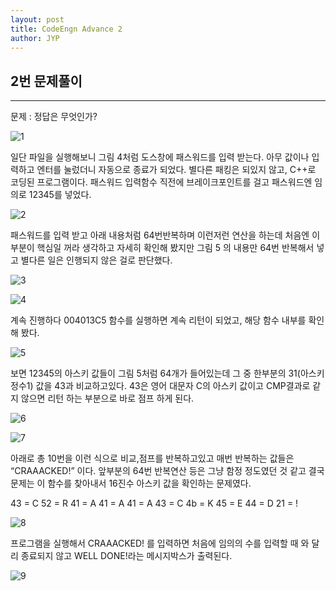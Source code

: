 ```yaml
---
layout: post
title: CodeEngn Advance 2
author: JYP
---
```



## 2번 문제풀이
-----
문제 : 정답은 무엇인가?

![1](https://lh3.googleusercontent.com/Pgno5P4dB3aE5nYlwKmWkyCf3whjmzWSceemWT58i6GnVNq-2S5bRxq5JRLTJXWjiStEqsU-bFTf1RvcE3-7PHKVBTfmgMw-yvwCSHdoj5XeIuVg6vlJBze2T2P85kODwCzO8AjZETGW1uWt3cciegOEujEWrV29mLtKM8O24LEgXglkV-CluKrQ_yZLf9zMR61jT9KW-FqkV2kCsmMmjIq43BWEQGc1DpaYdQxWSFnFfy2O3NqpS-H9Ar787B8r7Xz7h-cUBaHwGwfxydKWV0GvFW38azxL0kJlFG4j9dThmOLKplnq3wKiF5F7hD5evmbplEHwdK0iyVvD-YNlfWcGTfrQYPtW5laropcBuiDmH6xNJarIkc25GQ_ZxUgQOetB7tFTGkDybqXxq1Qc8zEz2UwUDAnRq0MusJSR65aN7sMqTtUeWYdcaR6BqmFVIsYYhAauB75bIxJJWLh22SaUmte_m1ffLNjYTJ-1eWnLHz2Jlpm8qmKEGrcNUeSIYoMUs3FsdPl2l_fHl5xowFiCt_nrjjlvhSF9E5w7n1gvS6r1ZUhy-9CraewqaCMRGWlW4WaMPadTA8r0luMPFLNHmjPAjTRN-1p71DaQZlP8dsifYnY=w669-h182-no)

일단 파일을 실행해보니 그림 4처럼 도스창에 패스워드를 입력 받는다. 아무 값이나 입력하고 엔터를 눌렀더니 자동으로 종료가 되었다. 별다른 패킹은 되있지 않고, C++로 코딩된 프로그램이다.
패스워드 입력함수 직전에 브레이크포인트를 걸고 패스워드엔 임의로 12345를 넣었다.

![2](https://lh3.googleusercontent.com/f-w9iPeXZhQTSbK1nUDFejRZt_-uGBT9CrXhc-WnW9MyomiJZh2---YNUWePUu7k4l-OUtYorT2374_hjIlKnB2I5-QdPimtOtDsniJ2OYztdWeEQoZ19h3lhnduC6Cs-KMemReXeJDYCSJxIcZtiOKfmcwQfXll0ieWioPkkNzVyWzJlUzR_HceIBYw_2yyBIYlr5r9THT-W3fZIuwoHoQzo2jYei4bHGn_YL5zwLaEkg2Q2cXjfpCWMzYO-G5vbU8BgICQ8RMDK5l2TryqrdMMshgeNzlUJK5S8BHR6pY7SPnXYPxUpcvSm_U2goxdI1tVl05FddCQZKrETDEhJZYvJ3ckKoJyC80rXcB4gOHeGkxbVQU48jw3kuGLGa-dD7wi0g7nHohCyRGIQUFvPWI5DiXIbBG9GJKsP8FJS3RAIJufHajeN_rUXjvsgOZogMr64qYHPdhcMzDVnP8Q-Erxy2D1-vhklB8-QxvbRIfZu9BJ-erebQEapNLSwp9qyOGD_4ID5EGxvvQogGno6TTyr7oG0UjMLs-VG1tUgQXpZ6ppyzxS472vcTFboOv-AT6gUxZgL8tHrAzVZv_sWVwXc7C5Q3RD3G2n4hhnejvnUO8=w733-h72-no)

패스워드를 입력 받고 아래 내용처럼 64번반복하며 이런저런 연산을 하는데 처음엔 이부분이 핵심일 꺼라 생각하고 자세히 확인해 봤지만 그림 5 의 내용만 64번 반복해서 넣고 별다른 일은 인행되지 않은 걸로 판단했다. 

![3](https://lh3.googleusercontent.com/o2uzyg8zwsxj43B0oVA1Fhy_MDfOQmyFiGeMlovIojc0pUzP5630EFnn0MIXthw8oyULVaY3VJlWPbQidoV21gfkaiB_hGFaMv14J5maK_AQgNy4di7m5CZzECa9v0zEugZPwH41avNKA6oPBa5qT5tP39yQiWIJvirFp4QNHNi2B5w7A4quVzB4HPxZBCCecvuys2_FcEmRZAT_ATFM9DrkofjDx177I4DSGt17HT-dCQ1Yq0uQdXcZ1HGgp8Hqf0MM7hTDD0QLImV9vgNNzKJWBlyjlpNl_7BRndyUP_e5DQM2WRrmLPU7Mqfp5ZiGxedD2lm3kT4enPExDq_UV0HFthKrW5RV1OHDbel17w9NGF5RlO3Ewoc8djJF7ZFdaNdrrooXXk6ei59fm5F9TxS_48WK8l7JXQEklOV04_d5bCoZZqeHlWj2J6LF36XSc2MHK5x4mnaUb_COG1lJByuhFCNAQB0YGArsfnKu-KdffNDs8JxZWqKcd7EQqRB6y8sbpPBxFdQm_TFYtBAmybTsqW5yCbclgDlm-WZ55xEkvnP9asa9h_TmCdIERtDN5MSktcv-YwSqcERcvebsFZlsGg8eGcus-DdJpx2GxxAcgfM=w385-h497-no)

![4](https://lh3.googleusercontent.com/tqMmKjvgllK43u75BRIb4EaT682NXQSor7Qx2_jVCBZbl3bc8u5hT87pOnTZtyfuPsJTv3WapHu37c36mOTRtP9zztNEib4ZPPL2L_JHHoiIMmrvOduDfkdBWjTRmqztDi9z_OnXZupwJf5ry0ZXHZBHBfyYl1ItJOcy3Pd-eHGcdoWyMEhML8r0ZqJz6NxsohWkBnHO-3dDtDJXHltWNLksboKyJNhvz_x8FVNu7TrNdAcnhH8HkXR1oRPhiA1Lwt1S7vIlpjtHDWYMZdl50bnoTcgQ7gQm_ntgUDx4JVMrM-QB8XV1hX9mAEW6ZriY0SP0_R9OPdq5m2-muJFNL3pRjA-6v_Y_S6qzSjYYffZgrdoadU2QNGZECftZr9CdsncoFdCCokolSC_zrHsWdFtsHEQp485C2Yec6l9eEFvObvDn9oyQE2Y83aIRYXBu_wwoGnSIDyY7bHBGO2pcBHvJf1mL7T-vCNS8ro8yy7sWzPVuUKTbll98kLO5zK3ZWeAdFNHLjUf9U-r1ZQYI1n3uqMkaxe1uPAQ4YE-xaiIJWgAVBRvoITy5UgjvSq6F7yn1E2gpedGfPUUzl6F3TMYBGuBe5zsjjGj7sAO1VnhSmwM=w327-h155-no)

계속 진행하다 004013C5 함수를 실행하면 계속 리턴이 되었고, 해당 함수 내부를 확인해 봤다.

![5](https://lh3.googleusercontent.com/9wxyig94eb_c4HRQcTBUQrYteNKsZ6LJeXzVbFJ4kPI9Wxi9JK2uqyFJq3IyLzHHuvKMl8L64e0-NbkGFWCoVQ87jvwegjmwiZAIFOuGcYFoPFbnr-nIs-NidvTQUhxP1RjSeGH1EDWLpq6LP4dEhgySWlhcdSSQBDeU6PFybfVQnPPu1yX65j3VOhI5-jQI8pvw-JhEQfEZmqr2gWI5rx2ZClS_zlr23cd97AQOecK9ZNVWXa5l7dq_dlMr0P4BmTMDgOorO3tZH9WyiiTvNz88Huo8CYirolnlKd4wmrOwlhjCS0l5PKESKLHKXYmVA58-LsnDUHWWro-GmPqVZzX95sWyB0lc_DCJRZdBpIaiwcA2OjGJZvtmgnrpBomUPy5uLydZFbo_ZIqnaUAWv5hGcYWy6a42ANl2LfETJSE-F_VmIeh-YISBGRlBd1SIhhz8v08jZGcupZRKaU5jJ8sPLEnBlA3FMF1YAMJaOslZTL7yUSf_3x3SFb6tMY3ph6m1xK4QNSJMT945TKoD8rVkqJAqwKVK-HkHbvCQ8WPT7IYDMzSFHwLvWU2xxlQAzhYpCJQmsela2NFpiHG7j2bWa1HeyEugFCpw1CiTysh3f5A=w439-h50-no)

보면 12345의 아스키 값들이 그림 5처럼 64개가 들어있는데 그 중 한부분의 31(아스키 정수1) 값을 43과 비교하고있다. 43은 영어 대문자 C의 아스키 값이고 CMP결과로 같지 않으면 리턴 하는 부분으로 바로 점프 하게 된다. 

![6](https://lh3.googleusercontent.com/yzk9a84j8oZiRaFDNPP8HpxotUKUH8O-ye_9YHz6xx_WLrZwHRIG0X4THh74o3IyKYmG3P5uPjwW0khwlEpSZJRX3ZVhvkI-Bu6NyPDFkszDAhuAzbEK8GuGJYKDu_QZ5iB9mfLADfWRU1dgOWJ-AVs-Xsmy0gmcZl25vz-SVhbzy9Jv9M2mYialuLWOCUg_FzZ_L9K6HYZnwGBl6TX3VRBA5DoSDx8P9igpfSltwrIBlp7AN7rDZFXxicepFjbjCY6ra0p9TTPKSHC3ceLTahZBeowLJzc36lIi-y6w-B9QOilH50whWmeNT4Le4wdedj8ex8LlnMCUw8M3vd2F9iJMJQrWBXT0I5Wy9J4NlIu9Y0OidOaw5KdUkTEFxBnbSN6rE0w9RaA6dneKlArlb7BBsv4t2-65TfyiIKZPH4c2H0P2tauPNSVjWfKM7scNVmkUPhmNi4J3X7Qz0G8m4HIuxFLUWGAwoIGk59q84AmNaOqDLY1cInN9PF13w3gQszliY1D-EOfQvqkFxoRqkqvRKpYfYaK2FNejrXTYLuDU1ynbOGMzRZ5lFx0JCqXv65h47dnqAzvtlJX0MAZ_uudIGtndOahYTAtc02zfrO5pftw=w525-h81-no)

![7](https://lh3.googleusercontent.com/EoTiNstzwwQKfreXhVuWpTyxDSjcQBGU5_XvQLzUOFHg5Mb07Sfr1bQr9TbiRDl4BOcKCfgggglG8d4kJM8DSkaB_vWwMUMJVpc3T6ztaC4m_jBJsolnsF9pTP1_cNX_msODHKUE7P2z9Xr0ob-MHrfGSRRHFCycuVCi_-D0B8IWlmOZudpKoGyn4HhAExc0yQkixauZpraf764BYYi5c5XPM3YsM4TiR4U6vk7iv9ItyrfTRuDQbgSjuqWDpJpHleKsW0GlEDGCNA85BvGjYALZSr6hHJqaBYIJJ07t1lyA-hI9rhkt26AB288Mg3_Ivx2in9ORzv0YLJj6KYpMjYzLcSnADnENp_59lWsa47sAccf_HvUB2xmYJrWxnK-n041CHfsuk2DQkvgvUyO_3su25k5CNj-uQjokOfQXmPH-CJJmldCOlbkM25p7dfANoSlikZlsaGOzy5aYNeteexihUSxPDZKQoCb5QjZhgwfelpQhtxtcAI_oMHXq7Gzlz5e2VJHQKWM3VD4LqYHzMmsOiUGmsVznYCdWBqBXRwO-t6xGcT7GHQvinKemQrnJDP6ufbN43Qhbum-QWL9I10eXSe1z5eQV5gGmhKGEpXrfwEY=w229-h43-no)

아래로 총 10번을 이런 식으로 비교,점프를 반복하고있고 매번 반복하는 값들은 
“CRAAACKED!” 이다. 앞부분의 64번 반복연산 등은 그냥 함정 정도였던 것 같고 결국 문제는 이 함수를 찾아내서 16진수 아스키 값을 확인하는 문제였다.

43 = C
52 = R
41 = A
41 = A
41 = A
43 = C
4b = K
45 = E
44 = D
21 = !

![8](https://lh3.googleusercontent.com/IRh6qirqdg9oA-BKGHDZfrFTxUDJ6sXdBYYTbeEjW1p2pbPM7rVIi5V-ewmL3JsydboaQ7lTf4QNZNJLuBa6wH-vHj4i-paDNQtnxoOyfgj2thO5euy2dP5mEeGjKejtm1BqPGAb_VXMkllBPv1esW3ZxqnF5CkHhIanzZE0BdifRAmUIds58PiCEbU0oCLKwDplvGSBs7nBHSbrhprlyL9R5QjDxtLG0oBlEuoYX_wGnXHc-mZTW6LXpx5Nmh90UBhQdAbZjXLXxhaZrs1ZtXnGFA0mCP2XMExvkE1SIUd_0w07Y1ORggj6hv4tTrOS0bYUwU2gNRLXFz5J4fwSgGuHxO3KxXr9hdWaHILBlSYfqH9_JGXcCl-gw8ufINPTqnQgROzz9rW893-lok4Scq3FL6QsWtXuYNjc6ex-z4t1O3T9dn2IEx84jP9xAVJ20PXxm4lhV1VxXgvkgALjyFlp0I5eb5yVcqa6byV2NMdkeh1wtjw3822gkJeD9mTb5iNIwhQ9oe1l-z9gQr05plrdu6PfIsatDxPtP5Rb8-alS0IxIh5qC8gNJ9tFRoXP_OCa8ugIePQHg0HQEHE-iipUO0g3gJnS10irqxfHAV_ErfU=w525-h569-no)

프로그램을 실행해서 CRAAACKED! 를 입력하면 처음에 임의의 수를 입력할 때 와 달리 종료되지 않고 WELL DONE!라는 메시지박스가 출력된다.

![9](https://lh3.googleusercontent.com/tHA1FJ97Hj7xeuHBNBq2qEagbHFc5qGFjO4RhGaVDI8x1iMCi3g9Yp1N_WfGgdpCqeIqMdr5GQaGTaBAXAU3AdlddpWRyBIwHYscXqeI6nyrDUk3jvpULVVGuzSLCuKEfkUXAhKlLr330Y0cyvJ13TPisp4wMn504DclRHjeB4SED-ilENFbbLO2H6mUU3NLWW4AA9FfBFTHsrHkWTISOsJZDjG1EraEfLWrvDSDX1RFOtlD4pIJeviK_T66EkaKrBO2SEaQ39XpsjEKmgkjEbpioidoqK4xDPIPtMS53xgDaeFW9vhhJDy4M3cxWVy2suszCyE6fbKJzmlH95zuLORPYesB21gXcIZfBNV59gVT1WK5W4LKa0aP3zVfL7oM0NLfwA-7nn1t0VFEscERPpm2e4B7wfmhtwhw3xVsGFe5TLfpYUL_v6r7uo15-DjpCwLPBzMW2669FMOEBghBkzS7rZXl5TZFwwkY7DHU0sSHt3-mil-DWYN_pZPvSaiJ9gqCB1zQ6xz90x3Cg5YNWJd1tUSfUCZh5XQ3sQNZYkmEASQswKXCA95jrxfqpGKT3cp4VUniM4Rx60S50ZEQdb60hV4FJG61122iYwxte3Oe2v4=w402-h273-no)

